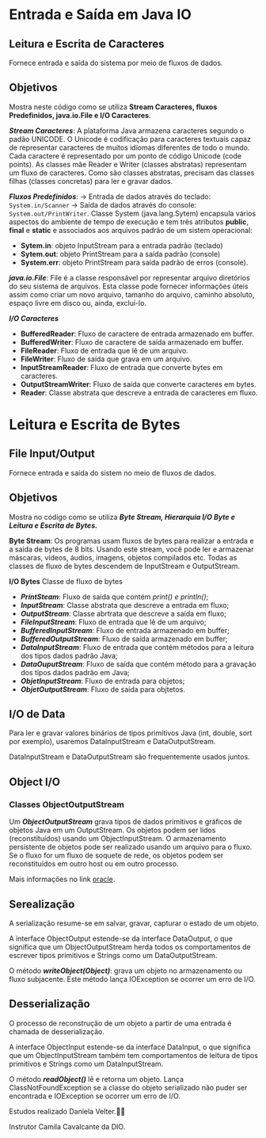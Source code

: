 # Entrada e Saída em Java IO

## Leitura e Escrita de Caracteres

Fornece entrada e saída do sistema por meio de fluxos de dados.

## Objetivos
Mostra neste código como se utiliza **Stream Caracteres, fluxos Predefinidos, java.io.File e I/O Caracteres**.

**_Stream Caracteres_**: A plataforma Java armazena caracteres segundo o padão UNICODE. O Unicode é codificação para caracteres textuais capaz
de representar caracteres de muitos idiomas diferentes de todo o mundo. Cada caractere é representado por um ponto de código Unicode (code points).
As classes mãe Reader e Writer (classes abstratas) representam um fluxo de caracteres. Como são classes abstratas, precisam das classes filhas
(classes concretas) para ler e gravar dados.

**_Fluxos Predefinidos_**: -> Entrada de dados através do teclado: `System.in/Scanner` -> Saída de dados através do console: `System.out/PrintWriter`.
Classe System (java.lang.Sytem) encapsula vários aspectos do ambiente de tempo de execução e tem três atributos **public**, **final** e **static** e associados aos 
arquivos padrão de um sistem operacional:

* **Sytem.in**: objeto InputStream para a entrada padrão (teclado)
* **Sytem.out**: objeto PrintStream para a saída padrão (console)
* **System.err**: objeto PrintStream para saída padrão de erros (console).

**_java.io.File_**: File é a classe responsável por representar arquivo diretórios do seu sistema de arquivos. Esta classe pode fornecer informações úteis assim
como criar um novo arquivo, tamanho do arquivo, caminho absoluto, espaço livre em disco ou, ainda, excluí-lo.

**_I/O Caracteres_**

* **BufferedReader**: Fluxo de caractere de entrada armazenado em buffer.
* **BufferedWriter**: Fluxo de caractere de saída armazenado em buffer.
* **FileReader**: Fluxo de entrada que lê de um arquivo.
* **FileWriter**: Fluxo de saída que grava em um arquivo.
* **InputStreamReader**: Fluxo de entrada que converte bytes em caracteres.
* **OutputStreamWriter**: Fluxo de saída que converte caracteres em bytes.
* **Reader**: Classe abstrata que descreve a entrada de caracteres em fluxo.


 # Leitura e Escrita de Bytes
## File Input/Output

Fornece entrada e saída do sistem no meio de fluxos de dados.

## Objetivos

Mostra no código como se utiliza **_Byte Stream, Hierarquia I/O Byte e Leitura e Escrita de Bytes._**

**Byte Stream**: Os programas usam fluxos de bytes para realizar a entrada e a saída de bytes de 8 bits.
Usando este stream, você pode ler e armazenar máscaras, vídeos, áudios, imagens, objetos compilados etc.
Todas as classes de fluxo de bytes descendem de InputStream e OutputStream.

**I/O Bytes** Classe de fluxo de bytes
* **_PrintSteam_**: Fluxo de saída que contém _print() e println()_;
* **_InputStream_**: Classe abstrata que descreve a entrada em fluxo;
* **_OutputStream_**: Classe abrtrata que descreve a saída em fluxo;
* **_FileInputStream_**: Fluxo de entrada que lê de um arquivo;
* **_BufferedInputStream_**: Fluxo de entrada armazenado em buffer;
* **_BufferedOutputStream_**: Fluxo de saída armazenado em buffer;
* **_DataInputStream_**: Fluxo de entrada que contém métodos para a leitura dos tipos dados padrão Java;
* **_DataOuputStream_**: Fluxo de saída que contém método para a gravação dos tipos dados padrão em Java;
* **_ObjetInputStream_**: Fluxo de entrada para objetos;
* **_ObjetOutputStream_**: Fluxo de saída para objtetos.


## I/O de Data

Para ler e gravar valores binários de tipos primitivos Java (int, double, sort por exemplo),
usaremos DataInputStream e DataOutputStream.

DataInputStream e DataOutputStream são frequentemente usados juntos.


## Object I/O

### Classes ObjectOutputStream

Um **_ObjectOutputStream_** grava tipos de dados primitivos e gráficos de objetos Java em um OutputStream.
Os objetos podem ser lidos (reconstituídos) usando um ObjectInputStream. O armazenamento persistente de objetos pode ser
realizado usando um arquivo para o fluxo. Se o fluxo for um fluxo de soquete de rede, os objetos podem ser reconstituídos em outro host
ou em outro processo.


Mais informações no link [oracle](docs.oracle.com/javase/7/docs/api/java/io/ObjectOutputStream.html).

## Serealização

A serialização resume-se em salvar, gravar, capturar o estado de um objeto.

A interface ObjectOutput estende-se da interface DataOutput, o que significa que um
ObjectOutputStream herda todos os comportamentos de escrever tipos primitivos e Strings como
um DataOutputStream.

O método **_writeObject(Object)_**: grava um objeto no armazenamento ou fluxo subjacente.
Este método lança IOException se ocorrer um erro de I/O.

## Desserialização

O processo de reconstrução de um objeto a partir de uma entrada é chamada de desserialização.

A interface ObjectInput estende-se da interface DataInput, o que significa que um ObjectInputStream também tem
comportamentos de leitura de tipos primitivos e Strings como um DataInputStream.

O método **_readObject()_** lê e retorna um objeto. Lança ClassNotFoundException se a classe
do objeto serializado não puder ser encontrada e IOException se ocorrer um erro de I/O.



Estudos realizado Daniela Velter.👩‍🚀

Instrutor Camila Cavalcante da DIO.






                         



